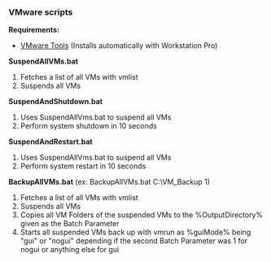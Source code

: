 ### VMware scripts
**Requirements:**
- [VMware Tools](https://customerconnect.vmware.com/downloads/info/slug/datacenter_cloud_infrastructure/vmware_tools/12_x "VMware Tools") (Installs automatically with Workstation Pro)

**SuspendAllVMs.bat**
1. Fetches a list of all VMs with vmlist
2. Suspends all VMs

**SuspendAndShutdown.bat**
1. Uses SuspendAllVms.bat to suspend all VMs
2. Perform system shutdown in 10 seconds

**SuspendAndRestart.bat**
1. Uses SuspendAllVms.bat to suspend all VMs
2. Perform system restart in 10 seconds

**BackupAllVMs.bat**
(ex: BackupAllVMs.bat C:\VM_Backup 1)
1. Fetches a list of all VMs with vmlist
2. Suspends all VMs
3. Copies all VM Folders of the suspended VMs to the %OutputDirectory% given as the Batch Parameter
4. Starts all suspended VMs back up with vmrun as %guiMode% being "gui" or "nogui" depending if the second Batch Parameter was 1 for nogui or anything else for gui
